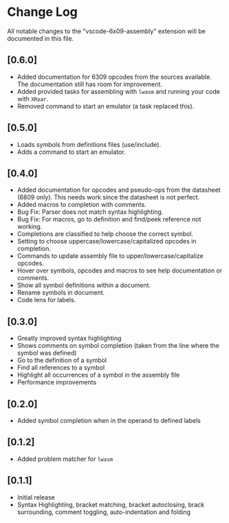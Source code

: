 # Change Log

All notable changes to the "vscode-6x09-assembly" extension will be documented in this file.

## [0.6.0]

- Added documentation for 6309 opcodes from the sources available.  The documentation still has room for improvement.
- Added provided tasks for assembling with `lwasm` and running your code with `XRoar`.
- Removed command to start an emulator (a task replaced this).

## [0.5.0]

- Loads symbols from definitions files (use/include).
- Adds a command to start an emulator.

## [0.4.0]

- Added documentation for opcodes and pseudo-ops from the datasheet (6809 only). This needs work since the datasheet is not perfect.
- Added macros to completion with comments.
- Bug Fix: Parser does not match syntax highlighting.
- Bug Fix: For macros, go to definition and find/peek reference not working.
- Completions are classified to help choose the correct symbol.
- Setting to choose uppercase/lowercase/capitalized opcodes in completion.
- Commands to update assembly file to upper/lowercase/capitalize opcodes.
- Hover over symbols, opcodes and macros to see help documentation or comments.
- Show all symbol definitions within a document.
- Rename symbols in document.
- Code lens for labels.

## [0.3.0]

- Greatly improved syntax highlighting
- Shows comments on symbol completion (taken from the line where the symbol was defined)
- Go to the definition of a symbol
- Find all references to a symbol
- Highlight all occurrences of a symbol in the assembly file
- Performance improvements

## [0.2.0]

- Added symbol completion when in the operand to defined labels

## [0.1.2]

- Added problem matcher for `lwasm`

## [0.1.1]

- Initial release
- Syntax Highlighting, bracket matching, bracket autoclosing, brack surrounding, comment toggling, auto-indentation and folding
